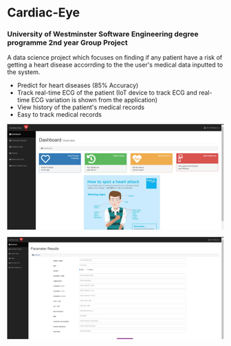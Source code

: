 # Cardiac-Eye

### University of Westminster Software Engineering degree programme 2nd year Group Project

A data science project which focuses on finding if any patient have a risk of getting a heart disease accorrding to the the user's medical data inputted to the system.
- Predict for heart diseases (85% Accuracy)
- Track real-time ECG of the patient (IoT device to track ECG and real-time ECG variation is shown from the application)
- View history of the patient's medical records
- Easy to track medical records

![](DataScience_CE//dashboard.PNG)

![](DataScience_CE//input.PNG)
